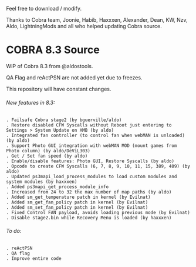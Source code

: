 Feel free to download / modify.

Thanks to Cobra team, Joonie, Habib, Haxxxen, Alexander, Dean, KW, Nzv, Aldo, LightningMods and all who helped updating Cobra source.

# COBRA 8.3 Source

WIP of Cobra 8.3 from @aldostools.

QA Flag and reActPSN are not added yet due to freezes.

This repository will have constant changes.

###### New features in 8.3:
    . Failsafe Cobra stage2 (by bguerville/aldo)
    . Restore disabled CFW Syscalls without Reboot just entering to Settings > System Update on XMB (by aldo)
    . Integrated fan controller (to control fan when webMAN is unloaded) (by aldo)
    . Support Photo GUI integration with webMAN MOD (mount games from Photo column) (by aldo/DeViL303)
    . Get / Set fan speed (by aldo)
    . Enable/disable features: Photo GUI, Restore Syscalls (by aldo)
    . Opcode to create CFW Syscalls (6, 7, 8, 9, 10, 11, 15, 389, 409) (by aldo)
    . Updated ps3mapi_load_process_modules to load custom modules and system modules (by haxxxen)
    . Added ps3mapi_get_process_module_info
    . Increased from 24 to 32 the max number of map paths (by aldo)
    . Added sm_get_temperature patch in kernel (by Evilnat)
    . Added sm_get_fan_policy patch in kernel (by Evilnat)
    . Added sm_set_fan_policy patch in kernel (by Evilnat)
    . Fixed Control FAN payload, avoids loading previous mode (by Evilnat)
    . Disable stage2.bin while Recovery Menu is loaded (by haxxxen)
    
###### To do:
    . reActPSN
    . QA flag
    . Improve entire code